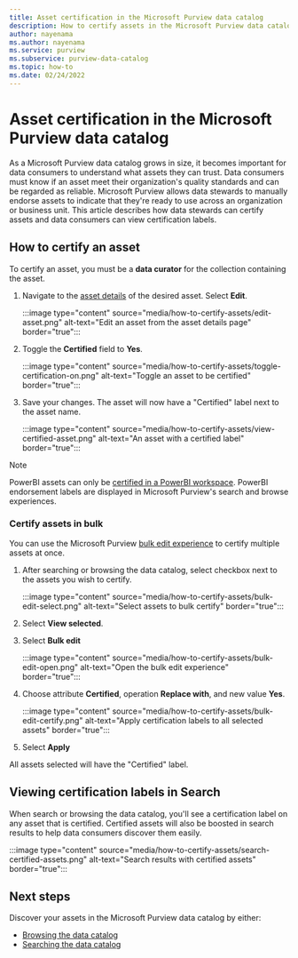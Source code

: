 ```yaml
---
title: Asset certification in the Microsoft Purview data catalog
description: How to certify assets in the Microsoft Purview data catalog
author: nayenama
ms.author: nayenama
ms.service: purview
ms.subservice: purview-data-catalog
ms.topic: how-to
ms.date: 02/24/2022
---
```

# Asset certification in the Microsoft Purview data catalog

As a Microsoft Purview data catalog grows in size, it becomes important for data consumers to understand what assets they can trust. Data consumers must know if an asset meet their organization's quality standards and can be regarded as reliable. Microsoft Purview allows data stewards to manually endorse assets to indicate that they're ready to use across an organization or business unit. This article describes how data stewards can certify assets and data consumers can view certification labels.

## How to certify an asset

To certify an asset, you must be a **data curator** for the collection containing the asset.

1. Navigate to the [asset details](catalog-asset-details.md) of the desired asset. Select **Edit**.

    :::image type="content" source="media/how-to-certify-assets/edit-asset.png" alt-text="Edit an asset from the asset details page" border="true":::

1. Toggle the **Certified** field to **Yes**.

    :::image type="content" source="media/how-to-certify-assets/toggle-certification-on.png" alt-text="Toggle an asset to be certified" border="true":::

1. Save your changes. The asset will now have a "Certified" label next to the asset name.
    
    :::image type="content" source="media/how-to-certify-assets/view-certified-asset.png" alt-text="An asset with a certified label" border="true":::

> [!NOTE]
> PowerBI assets can only be [certified in a PowerBI workspace](/power-bi/collaborate-share/service-endorse-content). PowerBI endorsement labels are displayed in Microsoft Purview's search and browse experiences.

### Certify assets in bulk

You can use the Microsoft Purview [bulk edit experience](how-to-bulk-edit-assets.md) to certify multiple assets at once.

1. After searching or browsing the data catalog, select checkbox next to the assets you wish to certify.

    :::image type="content" source="media/how-to-certify-assets/bulk-edit-select.png" alt-text="Select assets to bulk certify" border="true":::

1. Select **View selected**.
1. Select **Bulk edit**

    :::image type="content" source="media/how-to-certify-assets/bulk-edit-open.png" alt-text="Open the bulk edit experience" border="true":::

1. Choose attribute **Certified**, operation **Replace with**, and new value **Yes**.

    :::image type="content" source="media/how-to-certify-assets/bulk-edit-certify.png" alt-text="Apply certification labels to all selected assets" border="true":::

1. Select **Apply**

All assets selected will have the "Certified" label. 

## Viewing certification labels in Search

When search or browsing the data catalog, you'll see a certification label on any asset that is certified. Certified assets will also be boosted in search results to help data consumers discover them easily.

:::image type="content" source="media/how-to-certify-assets/search-certified-assets.png" alt-text="Search results with certified assets" border="true":::


## Next steps

Discover your assets in the Microsoft Purview data catalog by either:
- [Browsing the data catalog](how-to-browse-catalog.md)
- [Searching the data catalog](how-to-search-catalog.md)
